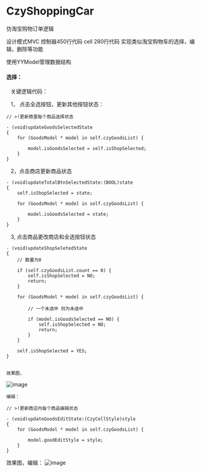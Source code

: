 # CzyShoppingCar
仿淘宝购物订单逻辑

设计模式MVC 控制器450行代码 cell 280行代码 实现类似淘宝购物车的选择，编辑，删除等功能
    
使用YYModel管理数据结构

#### 选择：

    关键逻辑代码：
    
    1， 点击全选按钮，更新其他按钮状态：
    
    // >!更新商里每个商品选择状态
    
    - (void)updateGoodsSelectedState
    {
        for (GoodsModel * model in self.czyGoodsList) {

            model.isGoodsSelected = self.isShopSelected;
        }
    }
    
    2，点击商店更新商品状态
    
    - (void)updateTotalBtnSelectedState:(BOOL)state
    {
        self.isShopSelected = state;

        for (GoodsModel * model in self.czyGoodsList) {

            model.isGoodsSelected = state;
        }
    }
    
    3, 点击商品更改商店和全选按钮状态
    
    - (void)updateShopSeletedState
    {
        // 数量为0
        
        if (self.czyGoodsList.count == 0) {
            self.isShopSelected = NO;
            return;
        }

        for (GoodsModel * model in self.czyGoodsList) {

            // 一个未选中 则为未选中
            
            if (model.isGoodsSelected == NO) {
                self.isShopSelected = NO;
                return;
            }
        }

        self.isShopSelected = YES;
    }
    

    效果图，
    
![image](https://github.com/ITIosEthan/CzyShoppingCar/blob/master/%E9%80%89%E6%8B%A9.gif)

    
    编辑：
    
    // >!更新商店内每个商品编辑状态
    
    - (void)updateGoodsEditState:(CzyCellStyle)style
    {
        for (GoodsModel * model in self.czyGoodsList) {

            model.goodEditStyle = style;
        }
    }
    
效果图，编辑：
![image](https://github.com/ITIosEthan/CzyShoppingCar/blob/master/%E7%BC%96%E8%BE%91.gif)


